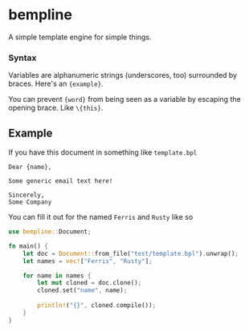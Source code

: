 # bempline
A simple template engine for simple things.

### Syntax
Variables are alphanumeric strings (underscores, too) surrounded by braces. Here's an `{example}`.

You can prevent `{word}` from being seen as a variable by escaping the opening brace. Like `\{this}`.

## Example
If you have this document in something like `template.bpl`
```
Dear {name},

Some generic email text here!

Sincerely,
Some Company
```

You can fill it out for the named `Ferris` and `Rusty` like so
```rust
use bempline::Document;

fn main() {
	let doc = Document::from_file("test/template.bpl").unwrap();
	let names = vec!["Ferris", "Rusty"];

	for name in names {
		let mut cloned = doc.clone();
		cloned.set("name", name);
		
		println!("{}", cloned.compile());
	}
}
```
